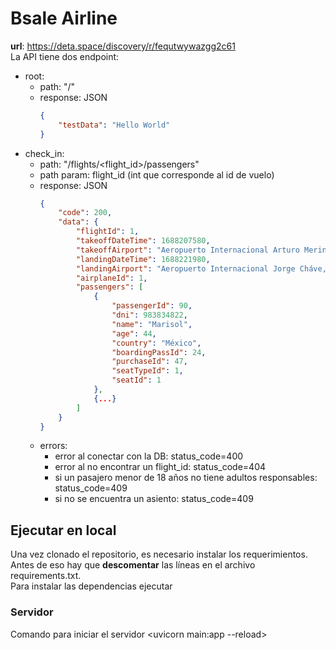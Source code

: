 # Bsale Airline
**url**: https://deta.space/discovery/r/fequtwywazgg2c61  
La API tiene dos endpoint:  
- root:
    - path: "/"  
    - response: JSON
        ```json
        {
            "testData": "Hello World"
        }
        ```
- check_in:  
    - path: "/flights/<flight_id>/passengers"  
    - path param: flight_id (int que corresponde al id de vuelo)  
    - response: JSON  
        ```json
        {
            "code": 200,
            "data": {
                "flightId": 1,
                "takeoffDateTime": 1688207580,
                "takeoffAirport": "Aeropuerto Internacional Arturo Merino Benitez, Chile",
                "landingDateTime": 1688221980,
                "landingAirport": "Aeropuerto Internacional Jorge Cháve, Perú",
                "airplaneId": 1,
                "passengers": [
                    {
                        "passengerId": 90,
                        "dni": 983834822,
                        "name": "Marisol",
                        "age": 44,
                        "country": "México",
                        "boardingPassId": 24,
                        "purchaseId": 47,
                        "seatTypeId": 1,
                        "seatId": 1
                    },
                    {...}
                ]
            }
        }
        ```
    - errors:
        - error al conectar con la DB: status_code=400
        - error al no encontrar un flight_id: status_code=404
        - si un pasajero menor de 18 años no tiene adultos responsables: status_code=409
        - si no se encuentra un asiento: status_code=409
## Ejecutar en local
Una vez clonado el repositorio, es necesario instalar los requerimientos. Antes de eso hay que **descomentar** las líneas en el archivo requirements.txt.  
Para instalar las dependencias ejecutar <pip install requirements.txt>  
### Servidor
Comando para iniciar el servidor <uvicorn main:app --reload>  